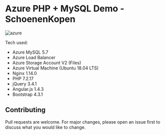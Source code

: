 # Azure PHP + MySQL Demo - SchoenenKopen
![azure](https://img.shields.io/badge/platform-azure-%2300A4EF.svg)

Tech used:
- Azure MySQL 5.7
- Azure Load Balancer
- Azure Storage Account V2 (Files)
- Azure Virtual Machine (Ubuntu 18.04 LTS)
- Nginx 1.14.0
- PHP 7.2.17
- jQuery 3.4.1
- Angular.js 1.4.3
- Bootstrap 4.3.1

## Contributing
Pull requests are welcome. For major changes, please open an issue first to discuss what you would like to change.